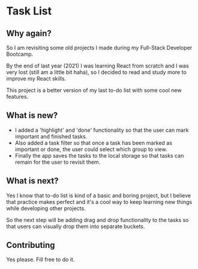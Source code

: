 # Task List

## Why again?
So I am revisiting some old projects I made during my Full-Stack Developer Bootcamp.

By the end of last year (2021) I was learning React from scratch and I was very lost (still am a little bit haha), so I decided to read and study more to improve my React skills.

This project is a better version of my last to-do list with some cool new features.

## What is new?
- I added a 'highlight' and 'done' functionality so that the user can mark important and finished tasks.
- Also added a task filter so that once a task has been marked as important or done, the user could select which group to view.
- Finally the app saves the tasks to the local storage so that tasks can remain for the user to revisit them.

## What is next?
Yes I know that to-do list is kind of a basic and boring project, but I believe that practice makes perfect and it's a cool way to keep learning new things while developing other projects. 

So the next step will be adding drag and drop functionality to the tasks so that users can visually drop them into separate buckets.

## Contributing

Yes please. Fill free to do it.
